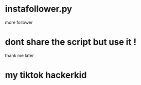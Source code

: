 # instafollower.py
more follower
 # dont share the script but use it !
 thank me later
 # my tiktok hackerkid

